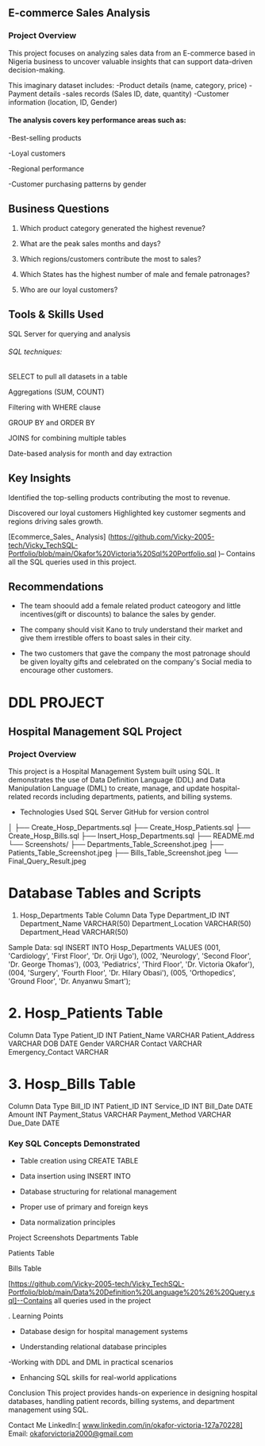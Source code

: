 ## E-commerce Sales Analysis
  ### Project Overview
This project focuses on analyzing sales data from an E-commerce based in Nigeria business to uncover valuable insights that can support data-driven decision-making.

This imaginary dataset includes:
-Product details (name, category, price)
-Payment details
-sales records (Sales ID, date, quantity)
-Customer information (location, ID, Gender)

#### The analysis covers key performance areas such as:
-Best-selling products

-Loyal customers

-Regional performance

-Customer purchasing patterns by gender

## Business Questions
1. Which product category generated the highest revenue?

2. What are the peak sales months and days?

3. Which regions/customers contribute the most to sales?

4. Which States has the highest number of male and female patronages?

5. Who are our loyal customers?

## Tools & Skills Used
SQL Server for querying and analysis

###### SQL techniques:

SELECT to pull all datasets in a table

Aggregations (SUM, COUNT)

Filtering with WHERE clause

GROUP BY and ORDER BY

JOINS for combining multiple tables

Date-based analysis for month and day extraction

 ## Key Insights
Identified the top-selling products contributing the most to revenue.

Discovered our loyal customers
Highlighted key customer segments and regions driving sales growth.


[Ecommerce_Sales_ Analysis] (https://github.com/Vicky-2005-tech/Vicky_TechSQL-Portfolio/blob/main/Okafor%20Victoria%20Sql%20Portfolio.sql )– Contains all the SQL queries used in this project.

  ## Recommendations
 - The team shoould add a female related product cateogory and little incentives(gift or discounts) to balance the sales by gender.

 - The company should visit Kano to truly understand their market and give them irrestible offers to boast sales in their city.

 - The two customers that gave the company the most patronage should be given loyalty gifts and celebrated on the company's Social media to encourage other customers.

# DDL PROJECT

 ## Hospital Management SQL Project
 ### Project Overview
This project is a Hospital Management System built using SQL.
It demonstrates the use of Data Definition Language (DDL) and Data Manipulation Language (DML) to create, manage, and update hospital-related records including departments, patients, and billing systems.

* Technologies Used 
SQL Server
GitHub for version control


│
├── Create_Hosp_Departments.sql
├── Create_Hosp_Patients.sql
├── Create_Hosp_Bills.sql
├── Insert_Hosp_Departments.sql
├── README.md
└── Screenshots/
    ├── Departments_Table_Screenshot.jpeg
    ├── Patients_Table_Screenshot.jpeg
    ├── Bills_Table_Screenshot.jpeg
    └── Final_Query_Result.jpeg
# Database Tables and Scripts

1.  Hosp_Departments Table
Column	Data Type
Department_ID	INT
Department_Name	VARCHAR(50)
Department_Location	VARCHAR(50)
Department_Head	VARCHAR(50)

Sample Data:
sql
INSERT INTO Hosp_Departments VALUES
(001, 'Cardiology', 'First Floor', 'Dr. Orji Ugo'),
(002, 'Neurology', 'Second Floor', 'Dr. George Thomas'),
(003, 'Pediatrics', 'Third Floor', 'Dr. Victoria Okafor'),
(004, 'Surgery', 'Fourth Floor', 'Dr. Hilary Obasi'),
(005, 'Orthopedics', 'Ground Floor', 'Dr. Anyanwu Smart');

# 2. Hosp_Patients Table

Column	Data Type
Patient_ID	INT
Patient_Name	VARCHAR
Patient_Address	VARCHAR
DOB	DATE
Gender	VARCHAR
Contact	VARCHAR
Emergency_Contact	VARCHAR

# 3. Hosp_Bills Table
Column	Data Type
Bill_ID	INT
Patient_ID	INT
Service_ID	INT
Bill_Date	DATE
Amount	INT
Payment_Status	VARCHAR
Payment_Method	VARCHAR
Due_Date	DATE

### Key SQL Concepts Demonstrated
 * Table creation using CREATE TABLE

* Data insertion using INSERT INTO

* Database structuring for relational management

* Proper use of primary and foreign keys

* Data normalization principles

 Project Screenshots
 Departments Table

 Patients Table

 Bills Table

 [https://github.com/Vicky-2005-tech/Vicky_TechSQL-Portfolio/blob/main/Data%20Definition%20Language%20%26%20Query.sql]--Contains all queries used in the project

. Learning Points
- Database design for hospital management systems

- Understanding relational database principles

 -Working with DDL and DML in practical scenarios

- Enhancing SQL skills for real-world applications

 Conclusion
This project provides hands-on experience in designing hospital databases, handling patient records, billing systems, and department management using SQL.

 Contact Me
LinkedIn:[ www.linkedin.com/in/okafor-victoria-127a70228]
Email: okaforvictoria2000@gmail.com

